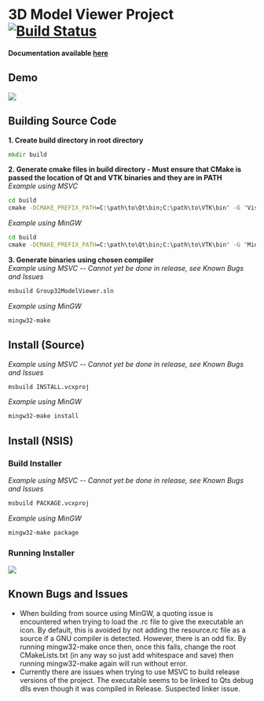 # 3D Model Viewer Project  [![Build Status](https://travis-ci.com/EDrever-Smith/2019_GROUP_32.svg?token=KfjpPmpzoQSKxZtRyAzE&branch=master)](https://travis-ci.com/EDrever-Smith/2019_GROUP_32)  
**Documentation available [here](https://edrever-smith.github.io/2019_GROUP_32/ "Library Documentation")**  
## Demo  
![](https://github.com/EDrever-Smith/2019_GROUP_32/blob/gh-resources/ModelViewerDemo.gif) 
## Building Source Code  
**1. Create build directory in root directory**
```cmd
mkdir build
```
**2. Generate cmake files in build directory - Must ensure that CMake is passed the location of Qt and VTK binaries and they are in PATH**  
*Example using MSVC*
```cmd
cd build
cmake -DCMAKE_PREFIX_PATH=C:\path\to\Qt\bin;C:\path\to\VTK\bin" -G "Visual Studio 16 2019" ..
```
*Example using MinGW*
```cmd
cd build
cmake -DCMAKE_PREFIX_PATH=C:\path\to\Qt\bin;C:\path\to\VTK\bin" -G "MinGW Makefiles" ..
```
**3. Generate binaries using chosen compiler**  
*Example using MSVC  -- Cannot yet be done in release, see Known Bugs and Issues*
```cmd
msbuild Group32ModelViewer.sln
```
*Example using MinGW*
```cmd
mingw32-make
```
## Install (Source) 
*Example using MSVC -- Cannot yet be done in release, see Known Bugs and Issues*
```cmd
msbuild INSTALL.vcxproj
```
*Example using MinGW*
```cmd
mingw32-make install
```
## Install (NSIS)
### Build Installer
*Example using MSVC -- Cannot yet be done in release, see Known Bugs and Issues*
```cmd
msbuild PACKAGE.vcxproj
```
*Example using MinGW*
```cmd
mingw32-make package
```
### Running Installer
![](https://github.com/EDrever-Smith/2019_GROUP_32/blob/gh-resources/ModelViewerNSISDemo.gif) 
## Known Bugs and Issues  
- When building from source using MinGW, a quoting issue is encountered when trying to load the .rc file to give the executable an icon. By default, this is avoided by not adding the resource.rc file as a source if a GNU compiler is detected. However, there is an odd fix. By running mingw32-make once then, once this fails, change the root CMakeLists.txt (in any way so just add whitespace and save) then running mingw32-make again will run without error.
- Currently there are issues when trying to use MSVC to build release versions of the project. The executable seems to be linked to Qts debug dlls even though it was compiled in Release. Suspected linker issue.
